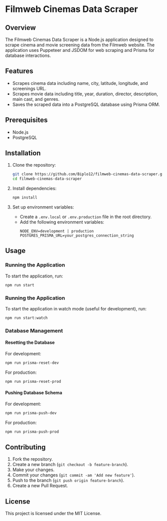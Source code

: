 # Filmweb Cinemas Data Scraper

## Overview

The Filmweb Cinemas Data Scraper is a Node.js application designed to scrape cinema and movie screening data from the Filmweb website. The application uses Puppeteer and JSDOM for web scraping and Prisma for database interactions.

## Features

- Scrapes cinema data including name, city, latitude, longitude, and screenings URL.
- Scrapes movie data including title, year, duration, director, description, main cast, and genres.
- Saves the scraped data into a PostgreSQL database using Prisma ORM.

## Prerequisites

- Node.js
- PostgreSQL

## Installation

1. Clone the repository:

   ```sh
   git clone https://github.com/Biplo12/filmweb-cinemas-data-scraper.git
   cd filmweb-cinemas-data-scraper
   ```

2. Install dependencies:

   ```sh
   npm install
   ```

3. Set up environment variables:
   - Create a `.env.local` or `.env.production` file in the root directory.
   - Add the following environment variables:
     ```env
     NODE_ENV=development | production
     POSTGRES_PRISMA_URL=your_postgres_connection_string
     ```

## Usage

### Running the Application

To start the application, run:

```sh
npm run start
```

### Running the Application

To start the application in watch mode (useful for development), run:

```sh
npm run start:watch
```

### Database Management

#### Resetting the Database

For development:

```sh
npm run prisma-reset-dev
```

For production:

```sh
npm run prisma-reset-prod
```

#### Pushing Database Schema

For development:

```sh
npm run prisma-push-dev
```

For production:

```sh
npm run prisma-push-prod
```

## Contributing

1. Fork the repository.
2. Create a new branch (`git checkout -b feature-branch`).
3. Make your changes.
4. Commit your changes (`git commit -am 'Add new feature'`).
5. Push to the branch (`git push origin feature-branch`).
6. Create a new Pull Request.

## License

This project is licensed under the MIT License.
